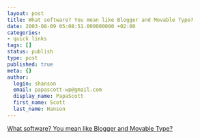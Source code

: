 ```yaml
---
layout: post
title: What software? You mean like Blogger and Movable Type?
date: 2003-08-09 05:08:51.000000000 +02:00
categories:
- quick links
tags: []
status: publish
type: post
published: true
meta: {}
author:
  login: shanson
  email: papascott-wp@gmail.com
  display_name: PapaScott
  first_name: Scott
  last_name: Hanson
---
```

<p><a title="Jeez, you type in a box, and press Save. What's to talk about?" href="http://www.calpundit.com/archives/001867.html">What software? You mean like Blogger and Movable Type?</a></p>
